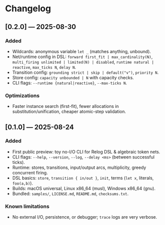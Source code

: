 # Changelog

## [0.2.0] — 2025-08-30

### Added

- Wildcards: anonymous variable `let _` (matches anything, unbound).
- Net/runtime config in DSL: `forward first_fit | max_cardinality(N)`, `multi_firing unlimited | limited(N) | disabled`, `runtime natural | reactive`, `max_ticks N`, `delay N`.
- Transition config: `grounding strict | skip | default("v")`, `priority N`.
- Store config: `capacity unbounded | N` with capacity checks.
- CLI flags: `--runtime {natural|reactive}`, `--max-ticks N`.

### Optimizations

- Faster instance search (first-fit), fewer allocations in substitution/unification, cheaper atomic-step validation.

## [0.1.0] — 2025-08-24

### Added

- First public preview: toy no-I/O CLI for Relog DSL & algebraic token nets.
- CLI flags: `--help`, `--version`, `--log`, `--delay <ms>` (between successful ticks).
- Runtime: stores, transitions, input/output arcs, multiplicity, greedy concurrent firing.
- DSL basics: `store`, `transition { in/out }`, `init`, terms (`let x`, literals, `foo(a,b)`).
- Builds: macOS universal, Linux x86_64 (musl), Windows x86_64 (gnu).
- Bundled: `samples/`, `LICENSE.md`, `README.md`, `checksums.txt`.

### Known limitations

- No external I/O, persistence, or debugger; `trace` logs are very verbose.
